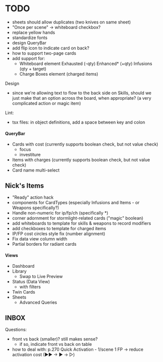 # TODO

- sheets should allow duplicates (two knives on same sheet)
- "Once per scene"  ->  whiteboard checkbox?
- replace yellow hands
- standardize fonts
- design QueryBar
- add flip icon to indicate card on back?
- how to support two-page cards
- add support for:
    - Whiteboard element
            Exhausted (-qty)
            Enhanced* (+qty)
            Infusions (qty + target)
    - Charge Boxes element  (charged items)

Design
- since we're allowing text to flow to the back side on Skills, should we just make that an option across the board, when appropriate?  (a very complicated action or magic item)

Lint:
- tsx files: in object definitions, add a space between key and colon

#### QueryBar

 - Cards with cost (currently supports boolean check, but not value check)
   - focus
   - investiture
 - Items with charges (currently supports boolean check, but not value check)
 - Card name multi-select


## Nick's Items
 
 - "Ready" action hack
 - components for CardTypes (especially Infusions and Items - or Weapons specifically?)
 - Handle non-numeric for ip/fp/ch (specifically *)
 - corner adornment for stormlight-related cards ("magic" boolean)
 - add whiteboards to template for skills & weapons to record modifiers
 - add checkboxes to template for charged items
 - IP/FP cost circles style fix (number alignment)
 - Fix data view column width
 - Partial borders for radiant cards

#### Views
 
 - Dashboard
 - Library
   - Swap to Live Preview
 - Status (Data View)
   - with filters
 - Twin Cards
 - Sheets
   - Advanced Queries


## INBOX

Questions:
  - front vs back (smaller)?  still makes sense?
      - if so, indicate front vs back on table
  - how to deal with:
        p.270 Quick Activation - 1/scene 1 FP -> reduce activation cost (▶▶ -> ▶ -> ▷)

